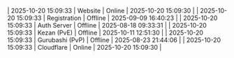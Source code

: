 | 2025-10-20 15:09:33 | Website | Online | 2025-10-20 15:09:30 |
| 2025-10-20 15:09:33 | Registration | Offline | 2025-09-09 16:40:23 |
| 2025-10-20 15:09:33 | Auth Server | Offline | 2025-08-18 09:33:31 |
| 2025-10-20 15:09:33 | Kezan (PvE) | Offline | 2025-10-11 12:51:30 |
| 2025-10-20 15:09:33 | Gurubashi (PvP) | Offline | 2025-08-23 21:44:06 |
| 2025-10-20 15:09:33 | Cloudflare | Online | 2025-10-20 15:09:30 |
